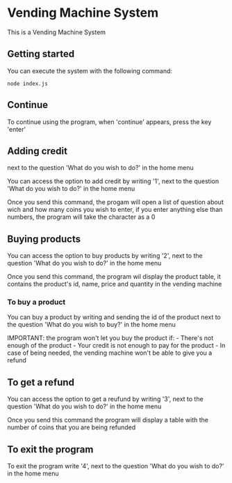 # Vending Machine System

This is a Vending Machine System

## Getting started

You can execute the system with the following command:

```shell
node index.js
```
## Continue

To continue using the program, when 'continue' appears, press the key 'enter'
## Adding credit
next to the question 'What do you wish to do?' in the home menu

You can access the option to add credit by writing '1', next to the question 'What do you wish to do?' in the home menu

Once you send this command, the progam will open a list of question about wich and how many coins you wish to enter, if you enter anything else than numbers, the program will take the character as a 0

## Buying products

You can access the option to buy products by writing '2', next to the question 'What do you wish to do?' in the home menu

Once you send this command, the program wil display the product table, it contains the product's id, name, price and quantity in the vending machine

### To buy a product

You can buy a product by writing and sending the id of the product next to the question 'What do you wish to buy?' in the home menu

IMPORTANT: the program won't let you buy the product if:
    - There's not enough of the product
    - Your credit is not enough to pay for the product
    - In case of being needed, the vending machine won't be able to give you a refund

## To get a refund

You can access the option to get a reufund by writing '3', next to the question 'What do you wish to do?' in the home menu

Once you send this command the program will display a table with the number of coins that you are being refunded

## To exit the program

To exit the program write '4', next to the question 'What do you wish to do?' in the home menu

